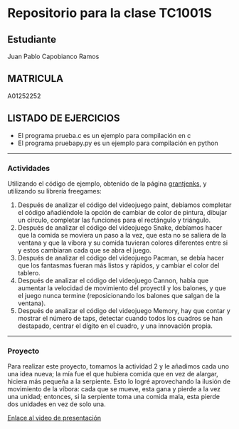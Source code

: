 # Repositorio para la clase TC1001S
## Estudiante
Juan Pablo Capobianco Ramos

## MATRICULA
A01252252

## LISTADO DE EJERCICIOS
* El programa prueba.c es un ejemplo para compilación en c
* El programa pruebapy.py es un ejemplo para compilación en python
* * *
### Actividades
Utilizando el código de ejemplo, obtenido de la página [grantjenks](https://grantjenks.com/docs/freegames/), y utilizando su librería freegames:

1. Después de analizar el código del videojuego paint, debíamos completar el código añadiéndole la opción de cambiar de color de pintura, dibujar un círculo, completar las funciones para el rectángulo y triángulo.
2. Después de analizar el código del videojuego Snake, debíamos hacer que la comida se moviera un paso a la vez, que esta no se saliera de la ventana y que la víbora y su comida tuvieran colores diferentes entre si y estos cambiaran cada que se abra el juego.
3. Después de analizar el código del videojuego Pacman, se debía hacer que los fantasmas fueran más listos y rápidos, y cambiar el color del tablero.
4. Después de analizar el código del videojuego Cannon, había que aumentar la velocidad de movimiento del proyectil y los balones, y que el juego nunca termine (reposicionando los balones que salgan de la ventana).
5. Después de analizar el código del videojuego Memory, hay que contar y mostrar el número de taps, detectar cuando todos los cuadros se han destapado, centrar el dígito en el cuadro, y una innovación propia.
* * *
### Proyecto
Para realizar este proyecto, tomamos la actividad 2 y le añadimos cada uno una idea nueva; la mía fue el que hubiera comida que en vez de alargar, hiciera más pequeña a la serpiente. Esto lo logré aprovechando la ilusión de movimiento de la víbora: cada que se mueve, esta gana y pierde a la vez una unidad; entonces, si la serpiente toma una comida mala, esta pierde dos unidades en vez de solo una.

[Enlace al video de presentación](https://tecmx-my.sharepoint.com/:v:/g/personal/a00232280_tec_mx/EV1lbZ47ZdVIkrsMngXsRQQB2HR3Cep8yoAQSgUhQb1PSQ?e=CfWSsq)
